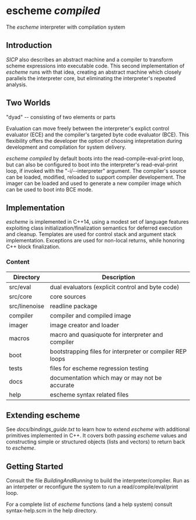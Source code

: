 escheme _compiled_
================

The _escheme_ interpreter with compilation system

## Introduction

_SICP_ also describes an abstract machine and a compiler to transform 
scheme expressions into executable code. This second implementation of _escheme_ runs
with that idea, creating an abstract machine which closely parallels the
interpreter core, but eliminating the interpreter's repeated analysis.

## Two Worlds

"dyad" -- consisting of two elements or parts

Evaluation can move freely between the interpreter's explict 
control evaluator (ECE) and the compiler's targeted byte code evaluator (BCE). This flexibility 
offers the developer the option of choosing intepretation during development and 
compilation for system delivery.

_escheme compiled_ by default boots into the read-compile-eval-print loop, but can also 
be configured to boot into the interpreter's read-eval-print loop, if invoked with the 
"-i/--interpreter" argument. The compiler's source
can be loaded, modified, reloaded to support compiler developement. The imager can be
loaded and used to generate a new compiler image which can be used to boot into 
BCE mode.

## Implementation 

_escheme_ is implemented in C++14, using a modest set of language features
exploiting class initialization/finalization semantics for deferred execution 
and cleanup. Templates are used for control stack and argument stack 
implementation. Exceptions are used for non-local returns, 
while honoring C++ block finalization.

### Content
  
| Directory        | Description                                        |
| ---------------- | ---------------------------------------------------|
|  src/eval    |    dual evaluators (explicit control and byte code)|
|  src/core    |    core sources|
|  src/linenoise|  readline package|
|  compiler  | compiler and compiled image |
|  imager | image creator and loader |
|  macros   |  macro and quasiquote for interpreter and compiler |
|  boot | bootstrapping files for interpreter or compiler REP loops|
|  tests  |    files for escheme regression testing|
|  docs |      documentation which may or may not be accurate|
|  help |      escheme syntax related files|

## Extending escheme

See _docs/bindings_guide.txt_ to learn how to extend _escheme_ with additional 
primitives implemented in C++. It covers both passing _escheme_ 
values and constructing simple or structured objects (lists and vectors) to
return back to _escheme_.

## Getting Started

Consult the file _BuildingAndRunning_ to build the interpreter/compiler. Run as an 
interpeter or reconfigure the system to run a read/compile/eval/print loop.

For a complete list of _escheme_ functions (and a help system) consult syntax-help.scm in the 
help directory.
